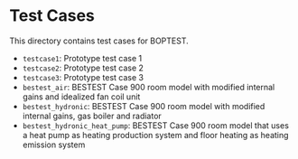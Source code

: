 # Test Cases

This directory contains test cases for BOPTEST.

- ``testcase1``: Prototype test case 1
- ``testcase2``: Prototype test case 2
- ``testcase3``: Prototype test case 3
- ``bestest_air``: BESTEST Case 900 room model with modified internal gains and idealized fan coil unit
- ``bestest_hydronic``: BESTEST Case 900 room model with modified internal gains, gas boiler and radiator
- ``bestest_hydronic_heat_pump``: BESTEST Case 900 room model that uses a heat pump as heating production system and floor heating as heating emission system

